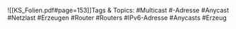
![[KS_Folien.pdf#page=153]]Tags & Topics:
   #Multicast
   #-Adresse
   #Anycast
   #Netzlast
   #Erzeugen
   #Router
   #Routers
   #IPv6-Adresse
   #Anycasts
   #Erzeug